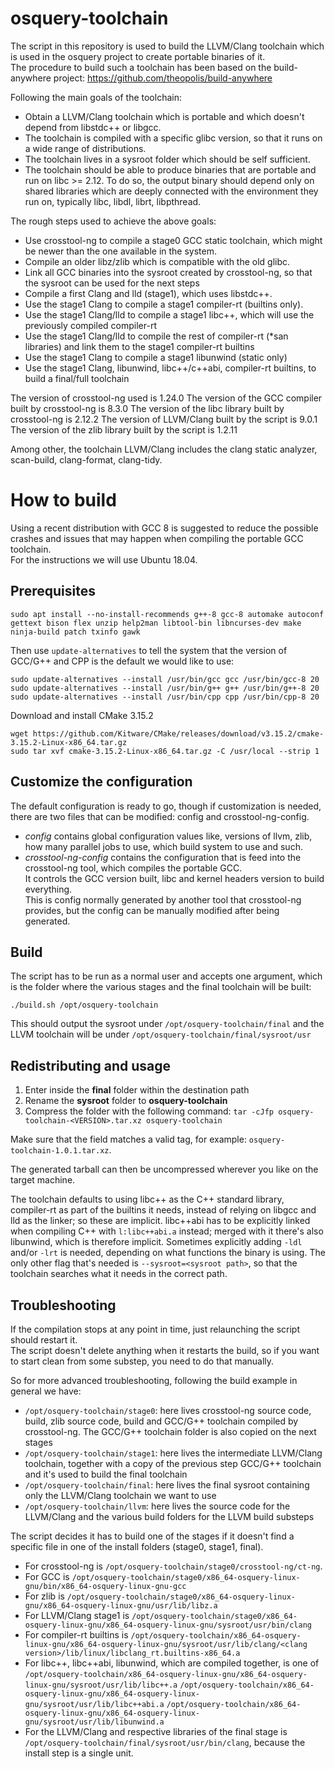 # osquery-toolchain
The script in this repository is used to build the LLVM/Clang toolchain which is used in the osquery project to create portable binaries of it.  
The procedure to build such a toolchain has been based on the build-anywhere project: https://github.com/theopolis/build-anywhere

Following the main goals of the toolchain:
- Obtain a LLVM/Clang toolchain which is portable and which doesn't depend from libstdc++ or libgcc.
- The toolchain is compiled with a specific glibc version, so that it runs on a wide range of distributions.
- The toolchain lives in a sysroot folder which should be self sufficient.
- The toolchain should be able to produce binaries that are portable and run on libc >= 2.12.
  To do so, the output binary should depend only on shared libraries which are deeply connected with the environment they run on,
  typically libc, libdl, librt, libpthread.

The rough steps used to achieve the above goals:
- Use crosstool-ng to compile a stage0 GCC static toolchain, which might be newer than the one available in the system.
- Compile an older libz/zlib which is compatible with the old glibc.
- Link all GCC binaries into the sysroot created by crosstool-ng, so that the sysroot can be used for the next steps
- Compile a first Clang and lld (stage1), which uses libstdc++.
- Use the stage1 Clang to compile a stage1 compiler-rt (builtins only).
- Use the stage1 Clang/lld to compile a stage1 libc++, which will use the previously compiled compiler-rt
- Use the stage1 Clang/lld to compile the rest of compiler-rt (\*san libraries) and link them to the stage1 compiler-rt builtins
- Use the stage1 Clang to compile a stage1 libunwind (static only)
- Use the stage1 Clang, libunwind, libc++/c++abi, compiler-rt builtins, to build a final/full toolchain

The version of crosstool-ng used is 1.24.0
The version of the GCC compiler built by crosstool-ng is 8.3.0
The version of the libc library built by crosstool-ng is 2.12.2
The version of LLVM/Clang built by the script is 9.0.1
The version of the zlib library built by the script is 1.2.11

Among other, the toolchain LLVM/Clang includes the clang static analyzer, scan-build, clang-format, clang-tidy.

# How to build
Using a recent distribution with GCC 8 is suggested to reduce the possible crashes and issues that may happen when compiling
the portable GCC toolchain.  
For the instructions we will use Ubuntu 18.04.

## Prerequisites
```
sudo apt install --no-install-recommends g++-8 gcc-8 automake autoconf gettext bison flex unzip help2man libtool-bin libncurses-dev make ninja-build patch txinfo gawk
```
Then use `update-alternatives` to tell the system that the version of GCC/G++ and CPP is the default we would like to use:
```
sudo update-alternatives --install /usr/bin/gcc gcc /usr/bin/gcc-8 20
sudo update-alternatives --install /usr/bin/g++ g++ /usr/bin/g++-8 20
sudo update-alternatives --install /usr/bin/cpp cpp /usr/bin/cpp-8 20
```
Download and install CMake 3.15.2
```
wget https://github.com/Kitware/CMake/releases/download/v3.15.2/cmake-3.15.2-Linux-x86_64.tar.gz
sudo tar xvf cmake-3.15.2-Linux-x86_64.tar.gz -C /usr/local --strip 1
```

## Customize the configuration
The default configuration is ready to go, though if customization is needed, there are two files that can be modified: config and crosstool-ng-config.
- *config* contains global configuration values like, versions of llvm, zlib, how many parallel jobs to use, which build system to use and such.
- *crosstool-ng-config* contains the configuration that is feed into the crosstool-ng tool, which compiles the portable GCC.  
It controls the GCC version built, libc and kernel headers version to build everything.  
This is config normally generated by another tool that crosstool-ng provides, but the config can be manually modified after being generated.

## Build
The script has to be run as a normal user and accepts one argument, which is the folder where the various stages and the final toolchain will be built:
```
./build.sh /opt/osquery-toolchain
```
This should output the sysroot under `/opt/osquery-toolchain/final` and the LLVM toolchain will be under `/opt/osquery-toolchain/final/sysroot/usr`

## Redistributing and usage
1. Enter inside the **final** folder within the destination path
2. Rename the **sysroot** folder to **osquery-toolchain**
3. Compress the folder with the following command: `tar -cJfp osquery-toolchain-<VERSION>.tar.xz osquery-toolchain`

Make sure that the **<VERSION>** field matches a valid tag, for example: `osquery-toolchain-1.0.1.tar.xz`.

The generated tarball can then be uncompressed wherever you like on the target machine.

The toolchain defaults to using libc++ as the C++ standard library, compiler-rt as part of the builtins it needs, instead of relying on libgcc and lld as the linker; so these are implicit.
libc++abi has to be explicitly linked when compiling C++ with `l:libc++abi.a` instead; merged with it there's also libunwind, which is therefore implicit.
Sometimes explicitly adding `-ldl` and/or `-lrt` is needed, depending on what functions the binary is using.
The only other flag that's needed is `--sysroot=<sysroot path>`, so that the toolchain searches what it needs in the correct path.

## Troubleshooting
If the compilation stops at any point in time, just relaunching the script should restart it.  
The script doesn't delete anything when it restarts the build, so if you want to start clean from some substep, you need to do that manually.

So for more advanced troubleshooting, following the build example in general we have:
- `/opt/osquery-toolchain/stage0`: here lives crosstool-ng source code, build, zlib source code, build and GCC/G++ toolchain compiled by crosstool-ng. The GCC/G++ toolchain folder is also copied on the next stages
- `/opt/osquery-toolchain/stage1`: here lives the intermediate LLVM/Clang toolchain, together with a copy of the previous step GCC/G++ toolchain and it's used to build the final toolchain
- `/opt/osquery-toolchain/final`: here lives the final sysroot containing only the LLVM/Clang toolchain we want to use
- `/opt/osquery-toolchain/llvm`: here lives the source code for the LLVM/Clang and the various build folders for the LLVM build substeps

The script decides it has to build one of the stages if it doesn't find a specific file in one of the install folders (stage0, stage1, final).
- For crosstool-ng is `/opt/osquery-toolchain/stage0/crosstool-ng/ct-ng`.
- For GCC is `/opt/osquery-toolchain/stage0/x86_64-osquery-linux-gnu/bin/x86_64-osquery-linux-gnu-gcc`
- For zlib is `/opt/osquery-toolchain/stage0/x86_64-osquery-linux-gnu/x86_64-osquery-linux-gnu/usr/lib/libz.a`
- For LLVM/Clang stage1 is `/opt/osquery-toolchain/stage0/x86_64-osquery-linux-gnu/x86_64-osquery-linux-gnu/sysroot/usr/bin/clang`
- For compiler-rt builtins is `/opt/osquery-toolchain/x86_64-osquery-linux-gnu/x86_64-osquery-linux-gnu/sysroot/usr/lib/clang/<clang version>/lib/linux/libclang_rt.builtins-x86_64.a`
- For libc++, libc++abi, libunwind, which are compiled together, is one of `/opt/osquery-toolchain/x86_64-osquery-linux-gnu/x86_64-osquery-linux-gnu/sysroot/usr/lib/libc++.a` `/opt/osquery-toolchain/x86_64-osquery-linux-gnu/x86_64-osquery-linux-gnu/sysroot/usr/lib/libc++abi.a` `/opt/osquery-toolchain/x86_64-osquery-linux-gnu/x86_64-osquery-linux-gnu/sysroot/usr/lib/libunwind.a`
- For the LLVM/Clang and respective libraries of the final stage is `/opt/osquery-toolchain/final/sysroot/usr/bin/clang`, because the install step is a single unit.
